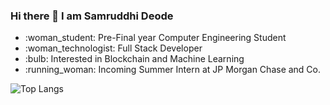 ### Hi there 👋 I am Samruddhi Deode

<ul>
<li>:woman_student: Pre-Final year Computer Engineering Student</li>
<li>:woman_technologist: Full Stack Developer</li>
<li>:bulb: Interested in Blockchain and Machine Learning</li>
<li>:running_woman: Incoming Summer Intern at JP Morgan Chase and Co.</li>
</ul>

![Top Langs](https://github-readme-stats.vercel.app/api/top-langs/?username=samruddhideode&theme=default)

